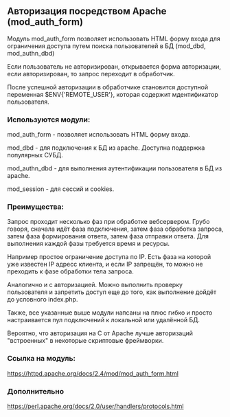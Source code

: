 ## Авторизация посредством Apache (mod_auth_form)

Модуль mod_auth_form позволяет использовать HTML форму входа для ограничения доступа путем поиска пользователей в БД (mod_dbd, mod_authn_dbd)

Если пользователь не авторизирован, открывается форма авторизации, если авторизирован, то запрос переходит в обработчик.

После успешной авторизации в обработчике становится доступной переменная $ENV{'REMOTE_USER'}, которая содержит мдентификатор пользователя.

### Используются модули:

mod_auth_form - позволяет использовать HTML форму входа.

mod_dbd       - для подключения к БД из apache. Доступна поддержка популярных СУБД.

mod_authn_dbd - для выполнения аутентификации пользователя в БД из apache.

mod_session   - для сессий и cookies.

### Преимущества:

Запрос проходит несколько фаз при обработке вебсервером. Грубо говоря, сначала идёт фаза подключения, затем фаза обработка запроса, затем фаза формирования ответа, затем фаза отправки ответа. Для выполнения каждой фазы требуется время и ресурсы.

Например простое ограничение доступа по IP. Есть фаза на которой уже известен IP адресс клиента, и если IP запрещён, то можно не преходить к фазе обработки тела запроса.

Аналогично и с авторизацией. Можно выполнить проверку пользователя и запретить доступ еще до того, как выполнение дойдёт до условного index.php.

Также, все указанные выше модули напсаны на плюс гибко и просто настраивается пул подключений к локальной или удалённой БД.

Вероятно, что авторизация на C от Apache лучше авторизаций "встроенных" в некоторые скриптовые фреймворки.

### Ссылка на модуль:

https://httpd.apache.org/docs/2.4/mod/mod_auth_form.html

### Дополнительно

https://perl.apache.org/docs/2.0/user/handlers/protocols.html
